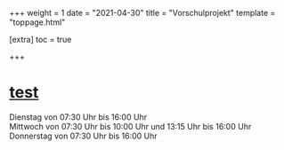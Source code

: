 +++
weight = 1
date = "2021-04-30"
title = "Vorschulprojekt"
template = "toppage.html"

[extra]
toc = true

+++
 <a href="test.html"><h1>test</h1></a>


Dienstag von 07:30 Uhr bis 16:00 Uhr  
Mittwoch von 07:30 Uhr bis 10:00 Uhr und 13:15 Uhr bis 16:00 Uhr  
Donnerstag von 07:30 Uhr bis 16:00 Uhr  

<!-- more -->



